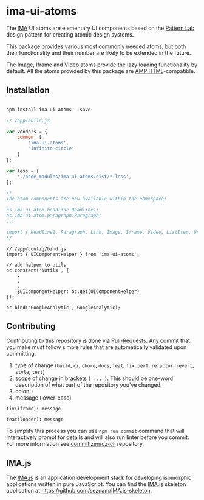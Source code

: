 # ima-ui-atoms

The [IMA](https://imajs.io) UI atoms are elementary UI components based on
the [Pattern Lab](http://patternlab.io/) design pattern for creating atomic design
systems.

This package provides various most commonly needed atoms, but both their functionality and
their number are likely to be extended in the future.

The Image, Iframe and Video atoms provide the lazy loading functionality by default.
All the atoms provided by this package are
[AMP HTML](https://www.ampproject.org/)-compatible.

## Installation

```javascript

npm install ima-ui-atoms --save

```

```javascript
// /app/build.js

var vendors = {
    common: [
        'ima-ui-atoms',
        'infinite-circle'
    ]
};

var less = [
	'./node_modules/ima-ui-atoms/dist/*.less',
];

/*
The atom components are now available within the namespace:

ns.ima.ui.atom.headline.Headline1;
ns.ima.ui.atom.paragraph.Paragraph;
...

import { Headline1, Paragraph, Link, Image, Iframe, Video, ListItem, UnorderedList, Loader } from 'ima-ui-atoms';
*/
```

```
// /app/config/bind.js
import { UIComponentHelper } from 'ima-ui-atoms';

// add helper to utils
oc.constant('$Utils', {
	.
	.
	.
	$UIComponentHelper: oc.get(UIComponentHelper)
});

oc.bind('GoogleAnalytic', GoogleAnalytic);

```

## Contributing

Contributing to this repository is done via [Pull-Requests](https://github.com/seznam/IMA.js-ui-atoms/pulls).
Any commit that you make must follow simple rules that are automatically validated upon committing.
1. type of change (`build`, `ci`, `chore`, `docs`, `feat`, `fix`, `perf`, `refactor`, `revert`, `style`, `test`)
2. scope of change in brackets `( ... )`. This should be one-word description of what part of the repository you've changed.
3. colon `:`
4. message (lower-case)

`fix(iframe): message`

`feat(loader): message`

To simplify this process you can use `npm run commit` command that will interactively prompt for details and will also run linter before you commit. For more information see [commitizen/cz-cli](https://github.com/commitizen/cz-cli) repository.

## IMA.js

The [IMA.js](https://imajs.io) is an application development stack for developing
isomorphic applications written in pure JavaScript.
You can find the [IMA.js](https://imajs.io) skeleton application at <https://github.com/seznam/IMA.js-skeleton>.
